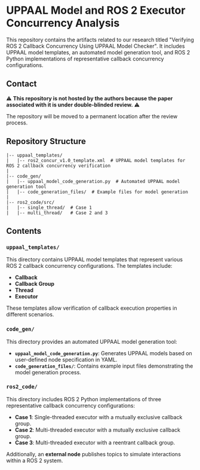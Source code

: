 # UPPAAL Model and ROS 2 Executor Concurrency Analysis

This repository contains the artifacts related to our research titled "Verifying ROS 2 Callback Concurrency Using UPPAAL Model Checker". 
It includes UPPAAL model templates, an automated model generation tool, and ROS 2 Python implementations of representative callback concurrency configurations.


## Contact
⚠️ **This repository is not hosted by the authors because the paper associated with it is under double-blinded review.** ⚠️ 

The repository will be moved to a permanent location after the review process. 


## Repository Structure

```
|-- uppaal_templates/
|   |-- ros2_concur_v1.0_template.xml  # UPPAAL model templates for ROS 2 callback concurrency verification
|
|-- code_gen/
|   |-- uppaal_model_code_generation.py  # Automated UPPAAL model generation tool
|   |-- code_generation_files/  # Example files for model generation
|
|-- ros2_code/src/
|   |-- single_thread/  # Case 1
|   |-- multi_thread/   # Case 2 and 3
```

## Contents

### `uppaal_templates/`
This directory contains UPPAAL model templates that represent various ROS 2 callback concurrency configurations. The templates include:
- **Callback**
- **Callback Group**
- **Thread**
- **Executor**

These templates allow verification of callback execution properties in different scenarios.

### `code_gen/`
This directory provides an automated UPPAAL model generation tool:
- **`uppaal_model_code_generation.py`**: Generates UPPAAL models based on user-defined node specification in YAML.
- **`code_generation_files/`**: Contains example input files demonstrating the model generation process.

### `ros2_code/`
This directory includes ROS 2 Python implementations of three representative callback concurrency configurations:
- **Case 1**: Single-threaded executor with a mutually exclusive callback group.
- **Case 2**: Multi-threaded executor with a mutually exclusive callback group.
- **Case 3**: Multi-threaded executor with a reentrant callback group.

Additionally, an **external node** publishes topics to simulate interactions within a ROS 2 system.

